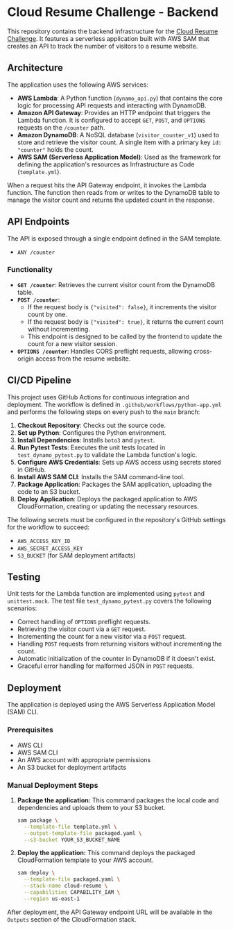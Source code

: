 # Cloud Resume Challenge - Backend

This repository contains the backend infrastructure for the [Cloud Resume Challenge](https://cloudresumechallenge.dev/). It features a serverless application built with AWS SAM that creates an API to track the number of visitors to a resume website.

## Architecture

The application uses the following AWS services:

*   **AWS Lambda**: A Python function (`dynamo_api.py`) that contains the core logic for processing API requests and interacting with DynamoDB.
*   **Amazon API Gateway**: Provides an HTTP endpoint that triggers the Lambda function. It is configured to accept `GET`, `POST`, and `OPTIONS` requests on the `/counter` path.
*   **Amazon DynamoDB**: A NoSQL database (`visitor_counter_v1`) used to store and retrieve the visitor count. A single item with a primary key `id: "counter"` holds the count.
*   **AWS SAM (Serverless Application Model)**: Used as the framework for defining the application's resources as Infrastructure as Code (`template.yml`).

When a request hits the API Gateway endpoint, it invokes the Lambda function. The function then reads from or writes to the DynamoDB table to manage the visitor count and returns the updated count in the response.

## API Endpoints

The API is exposed through a single endpoint defined in the SAM template.

*   `ANY /counter`

### Functionality
*   **`GET /counter`**: Retrieves the current visitor count from the DynamoDB table.
*   **`POST /counter`**:
    *   If the request body is `{"visited": false}`, it increments the visitor count by one.
    *   If the request body is `{"visited": true}`, it returns the current count without incrementing.
    *   This endpoint is designed to be called by the frontend to update the count for a new visitor session.
*   **`OPTIONS /counter`**: Handles CORS preflight requests, allowing cross-origin access from the resume website.

## CI/CD Pipeline

This project uses GitHub Actions for continuous integration and deployment. The workflow is defined in `.github/workflows/python-app.yml` and performs the following steps on every push to the `main` branch:

1.  **Checkout Repository**: Checks out the source code.
2.  **Set up Python**: Configures the Python environment.
3.  **Install Dependencies**: Installs `boto3` and `pytest`.
4.  **Run Pytest Tests**: Executes the unit tests located in `test_dynamo_pytest.py` to validate the Lambda function's logic.
5.  **Configure AWS Credentials**: Sets up AWS access using secrets stored in GitHub.
6.  **Install AWS SAM CLI**: Installs the SAM command-line tool.
7.  **Package Application**: Packages the SAM application, uploading the code to an S3 bucket.
8.  **Deploy Application**: Deploys the packaged application to AWS CloudFormation, creating or updating the necessary resources.

The following secrets must be configured in the repository's GitHub settings for the workflow to succeed:
*   `AWS_ACCESS_KEY_ID`
*   `AWS_SECRET_ACCESS_KEY`
*   `S3_BUCKET` (for SAM deployment artifacts)

## Testing

Unit tests for the Lambda function are implemented using `pytest` and `unittest.mock`. The test file `test_dynamo_pytest.py` covers the following scenarios:

*   Correct handling of `OPTIONS` preflight requests.
*   Retrieving the visitor count via a `GET` request.
*   Incrementing the count for a new visitor via a `POST` request.
*   Handling `POST` requests from returning visitors without incrementing the count.
*   Automatic initialization of the counter in DynamoDB if it doesn't exist.
*   Graceful error handling for malformed JSON in `POST` requests.

## Deployment

The application is deployed using the AWS Serverless Application Model (SAM) CLI.

### Prerequisites
*   AWS CLI
*   AWS SAM CLI
*   An AWS account with appropriate permissions
*   An S3 bucket for deployment artifacts

### Manual Deployment Steps

1.  **Package the application:**
    This command packages the local code and dependencies and uploads them to your S3 bucket.

    ```bash
    sam package \
      --template-file template.yml \
      --output-template-file packaged.yaml \
      --s3-bucket YOUR_S3_BUCKET_NAME
    ```

2.  **Deploy the application:**
    This command deploys the packaged CloudFormation template to your AWS account.

    ```bash
    sam deploy \
      --template-file packaged.yaml \
      --stack-name cloud-resume \
      --capabilities CAPABILITY_IAM \
      --region us-east-1
    ```

After deployment, the API Gateway endpoint URL will be available in the `Outputs` section of the CloudFormation stack.